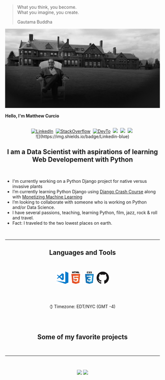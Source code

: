 
> What you think, you become.  
> What you imagine, you create.  
>  
> Gautama Buddha   

![Cliff Walk, Newport, R.I.](https://github.com/mccurcio/mccurcio/blob/main/header-bg.jpg)

**Hello, I'm Matthew Curcio**

<p align="center">
<br />
<a href="https://www.linkedin.com/in/mattcurcio"><img src="https://img.shields.io/badge/linkedin-%230077B5.svg/badge&logo=linkedin&logoColor=white" alt="LinkedIn" /></a>&nbsp;
<a href="https://stackoverflow.com/users/851043/oaxacamatt"><img src="https://img.shields.io/badge/stackoverflow-orange?style=for-the-badge&logo=stackoverflow&logoColor=white" alt="StackOverflow" /></a>&nbsp;
<a href="https://dev.to/mccurcio"><img src="https://img.shields.io/badge/dev.to-0A0A0A?style=for-the-badge&logo=dev.to&logoColor=white" alt="DevTo" /></a>&nbsp;
<a href="https://ubuntuforums.org/"><img src="https://img.shields.io/badge/Ubuntu-LTS-orange" /></a>&nbsp;
<a href="https://rpubs.com/oaxacamatt"><img src="https://img.shields.io/badge/RStudio-blue" /></a>&nbsp;
<a href="https://rpubs.com/oaxacamatt"><img src="https://img.shields.io/badge/Linkedin-blue" /></a>&nbsp;
  
<br />
![](https://img.shields.io/badge/Linkedin-blue)
<p>
  <h2 align="center"> I am a Data Scientist with aspirations of learning Web Developement with Python </h2>
</p>
<br />

- I'm currently working on a Python Django project for native versus invasive plants
- I’m currently learning Python Django using [Django Crash Course](https://www.roygreenfeld.com/products/django-crash-course) along with [Monetizing Machine
Learning](https://www.amazon.com/Monetizing-Machine-Learning-Applications-Serverless/dp/1484238729)
- I’m looking to collaborate with someone who is working on Python and/or Data Science.
- I have several passions, teaching, learning Python, film, jazz, rock & roll and travel.
- Fact: I traveled to the two lowest places on earth. 

<br />

---

<p>
<h2 align="center"> Languages and Tools</h2>
</p>
<br />

<p align="center">
<img alt="Visual Studio Code" width="40px" src="https://raw.githubusercontent.com/github/explore/80688e429a7d4ef2fca1e82350fe8e3517d3494d/topics/visual-studio-code/visual-studio-code.png" />
  
<img alt="HTML5" width="40px" src="https://raw.githubusercontent.com/github/explore/80688e429a7d4ef2fca1e82350fe8e3517d3494d/topics/html/html.png" />

<img alt="CSS3" width="40px" src="https://raw.githubusercontent.com/github/explore/80688e429a7d4ef2fca1e82350fe8e3517d3494d/topics/css/css.png" />

<img alt="GitHub" width="40px" src="https://raw.githubusercontent.com/github/explore/78df643247d429f6cc873026c0622819ad797942/topics/github/github.png" />
</p>

<br />
<br />
<p align="center">
⌚︎ Timezone: EDT/NYC (GMT -4)
</p>

<br />
<br />

<h2 align="center">Some of my favorite projects</h2>
<br />

<p align="center">

</a>
</p>

---

<br />

<p align="center">
<img src="https://github-readme-stats.vercel.app/api?username=mccurcio&theme=radical&show_icons=true" />
<img src="https://github-readme-stats.vercel.app/api/top-langs/?username=mccurcio&layout=compact&theme=radical" />
</p>



<!--
- 🔭 I’m currently working on ...
- 🌱 I’m currently learning ...
- 👯 I’m looking to collaborate on ...
- 🤔 I’m looking for help with ...
- 💬 Ask me about ...
- 📫 How to reach me: ...
- 😄 Pronouns: ...
- ⚡ Fun fact: ...
-->
